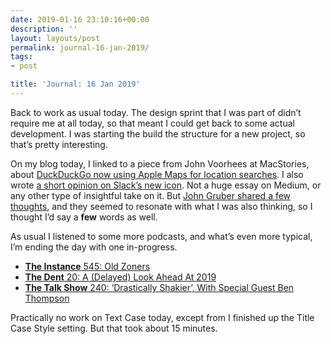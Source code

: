 ```yaml
---
date: 2019-01-16 23:10:16+00:00
description: ''
layout: layouts/post
permalink: journal-16-jan-2019/
tags:
- post

title: 'Journal: 16 Jan 2019'
---
```


<p>Back to work as usual today. The design sprint that I was part of didn’t require me at all today, so that meant I could get back to some actual development. I was starting the build the structure for a new project, so that’s pretty interesting.</p>
<p>On my blog today, I linked to a piece from John Voorhees at MacStories, about <a href="https://chrishannah.me/duckduckgo-switches-to-apple-maps-for-location-searches/%0A">DuckDuckGo now using Apple Maps for location searches</a>. I also wrote <a href="https://chrishannah.me/slacks-new-logo/">a short opinion on Slack’s new icon</a>. Not a huge essay on Medium, or any other type of insightful take on it. But <a href="https://daringfireball.net/linked/2019/01/16/slack-bland-new-logo">John Gruber shared a few thoughts</a>, and they seemed to resonate with what I was also thinking, so I thought I’d say a <strong>few</strong> words as well.</p>
<p>As usual I listened to some more podcasts, and what’s even more typical, I’m ending the day with one in-progress.</p>
<ul>
<li><a href="https://www.frogpants.com/blog/2019/1/11/the-instance-545-old-zoners"><strong>The Instance</strong> 545: Old Zoners</a></li>
<li><a href="https://thedent.net/2019/01/14/%F0%9F%8E%99-20-a-delayed-look-ahead-to-2019/"><strong>The Dent</strong> 20: A (Delayed) Look Ahead At 2019</a></li>
<li><a href="https://daringfireball.net/thetalkshow/2019/01/14/ep-240"><strong>The Talk Show</strong> 240: ‘Drastically Shakier’, With Special Guest Ben Thompson</a></li>
</ul>
<p>Practically no work on Text Case today, except from I finished up the Title Case Style setting. But that took about 15 minutes.</p>
